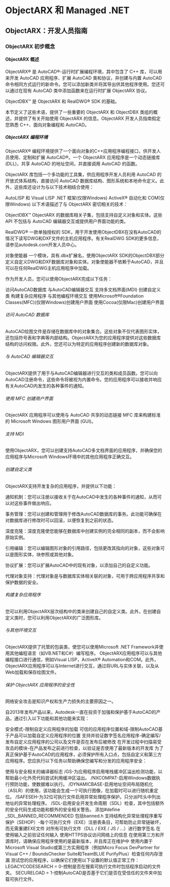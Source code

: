 # ObjectARX 和 Managed .NET
## ObjectARX：开发人员指南
### ObjectARX 初步概念
#### ObjectARX 概述
ObjectARX® 是 AutoCAD®-运行时扩展编程环境，其中包含了 C++ 库，可以用来开发 AutoCAD 应用程序、扩展 AutoCAD 类和协议，并创建与内置 AutoCAD 命令相同方式运行的新命令。您可以添加新类并将其导出供其他程序使用。您还可以通过在现有 AutoCAD 类中添加函数来在运行时扩展 ObjectARX 协议。

ObjectDBX™ 是 ObjectARX 和 RealDWG® SDK 的基础。

本节定义了这些术语，提供了一些重要的 ObjectARX 和 ObjectDBX 类组的概述，并提供了有关开始使用 ObjectARX 的信息。ObjectARX 开发人员指南假定您熟悉 C++、面向对象编程和 AutoCAD。
##### ObjectARX 编程环境
ObjectARX® 编程环境提供了一个面向对象的C++应用程序编程接口，供开发人员使用、定制和扩展 AutoCAD®。一个 ObjectARX      应用程序是一个动态链接库(DLL)，共享 AutoCAD 的地址空间，并直接调用 AutoCAD 的函数。

ObjectARX 库包括一个多功能的工具集，供应用程序开发人员利用 AutoCAD 的开放式体系结构，直接访问 AutoCAD 数据库结构、图形系统和本地命令定义。此外，这些库还设计为与以下技术相结合使用：

AutoLISP 和 Visual LISP
.NET 框架(仅限Windows)
ActiveX® 自动化和 COM(仅限Windows)
以下术语描述了与 ObjectARX 密切相关的技术：

ObjectDBX™
ObjectARX 的数据库相关子集，包括支持自定义对象和实体。这些 API 不包括与 AutoCAD 编辑器交互或提供用户界面功能的类。

RealDWG®
一款单独授权的 SDK，用于开发使用ObjectDBX在没有AutoCAD的情况下读写DWG和DXF文件的主机应用程序。有关RealDWG SDK的更多信息，请参见autodesk.com开发人员中心。

对象使能器
一个模块，具有.dbx扩展名，使用ObjectARX SDK的ObjectDBX部分定义自定义DWG和DXF数据库对象和实体。对象使能器不依赖于AutoCAD，并且可以在任何RealDWG主机应用程序中加载。

作为开发人员，您可以使用ObjectARX完成以下任务：

访问AutoCAD数据库
与AutoCAD编辑器交互
支持多文档界面(MDI)
创建自定义类
构建复杂应用程序
与其他编程环境交互
使用Microsoft®Foundation Classes(MFC)(仅限Windows)创建用户界面
使用Cocoa(仅限Mac)创建用户界面
###### 访问 AutoCAD 数据库
AutoCAD绘图文件是存储在数据库中的对象集合。这些对象不仅代表图形实体，还包括符号表和字典等内部结构。ObjectARX为您的应用程序提供对这些数据库结构的访问权限。此外，您还可以为特定的应用程序创建新的数据库对象。
###### 与 AutoCAD 编辑器交互
ObjectARX提供了用于与AutoCAD编辑器进行交互的类和成员函数。您可以向AutoCAD注册命令，这些命令将被视为内置命令。您的应用程序可以接收并响应有关AutoCAD内发生的各种事件的通知。
###### 使用 MFC 创建用户界面
ObjectARX 应用程序可以使用与 AutoCAD 共享的动态链接 MFC 库来构建标准的 Microsoft Windows 图形用户界面 (GUI)。
###### 支持 MDI
使用ObjectARX，您可以创建支持AutoCAD多文档界面的应用程序，并确保您的应用程序与Microsoft Windows环境中的其他应用程序正确交互。
###### 创建自定义类
ObjectARX支持开发复杂的应用程序，并提供以下功能：

通知机制：您可以注册以接收关于在AutoCAD中发生的各种事件的通知，从而可以对这些事件做出响应。

事务管理：您可以创建和管理用于修改AutoCAD数据库的事务。此功能可确保在对数据库进行修改时可以回滚，以便恢复到之前的状态。

深度克隆：深度克隆使您能够在数据库中创建实例的完全相同的副本，而不会影响原始实例。

引用编辑：您可以编辑图形对象的引用路径，包括更改其指向的对象，这些对象可以是图形实体，块参照或其他对象。

协议扩展：您可以扩展AutoCAD中的现有对象，以添加自己的自定义功能。

代理对象支持：代理对象是与数据库实体相关联的对象，可用于跨应用程序共享和保护数据的安全。
###### 构建复杂应用程序
您可以利用ObjectARX层次结构中的类来创建自己的自定义类。此外，在创建自定义类时，您可以利用ObjectARX的广泛图形库。
###### 与其他环境交互
ObjectARX提供了托管的包装类，使您可以使用Microsoft .NET Framework并使用其他编程语言（如VB.NET和C#）编写程序。 ObjectARX应用程序可以与其他编程接口进行通信，例如Visual LISP，ActiveX® Automation和COM。此外，ObjectARX应用程序可以与Internet进行交互，通过将URL与实体关联，以及从Web加载和保存绘图文件。
###### 保护 ObjectARX 应用程序的安全性
网络安全攻击是知识产权和生产力损失的主要原因之一。

自2013年发布产品以来，Autodesk一直在投资于加强和保护基于AutoCAD的产品，通过引入以下功能和其他功能来实现：

安全模式-限制自定义应用程序的加载
可信的应用程序位置和域-限制AutoCAD基于产品可以加载自定义应用程序的位置
支持并验证数字签名应用程序-确定编写/发布自定义应用程序的公司以及文件是否在发布后被修改
在开发过程中扫描易受攻击的模块-在产品发布之前进行检查，以验证是否使用了最新版本的开发库
为了真正保护基于AutoCAD的应用程序，必须保护所有入口点，包括自定义和第三方应用程序。您应执行以下任务以帮助确保您编写和分发的应用程序安全：

使用与安全相关的编译器标志
/GS-为应用程序启用堆栈缓冲区溢出检测功能，以帮助最小化外壳代码尝试利用缓冲区溢出。
/NXCOMPAT-启用Windows数据执行预防功能，使数据难以执行。
/DYNAMICBASE-启用地址空间布局随机化（ASLR）的使用，该功能会生成一个可执行图像，在加载时可以进行随机重定位。
/SAFESEH-为32位可执行文件启用异常处理程序保护。只分派PE头中列出地址的异常处理程序。
/SDL-启用安全开发生命周期（SDL）检查，其中包括额外的安全代码生成功能和额外的安全相关警告。
添加#define _SDL_BANNED_RECOMMENDED
包括banned.h
支持结构化异常处理程序重写保护（SEHOP）-每个可执行文件（EXE）注册表条目，可帮助防止异常链破坏，而无需重建EXE文件
对所有可执行文件（DLL / EXE / JS / ...）进行数字签名
在使用输入之前验证任何输入
使用HTTPS协议访问网络上的信息
在使用第三方和开源库时，请确保应用程序使用的是最新版本，并且库正在维护中
使用内置于Microsoft Visual Studio或第三方实用程序（例如Micro Focus DevPartner for Visual C++ / BoundsChecker Suite和TeamBLUE PurifyPlus）检查任何内存泄漏
测试您的应用程序，以确保它们使用以下设置的默认值正常工作：
LEGACYCODESEARCH = 0-控制是否在搜索可执行文件时包括程序启动的文件夹。
SECURELOAD = 1-控制AutoCAD是否基于它们是否在受信任的文件夹中加载可执行文件。
